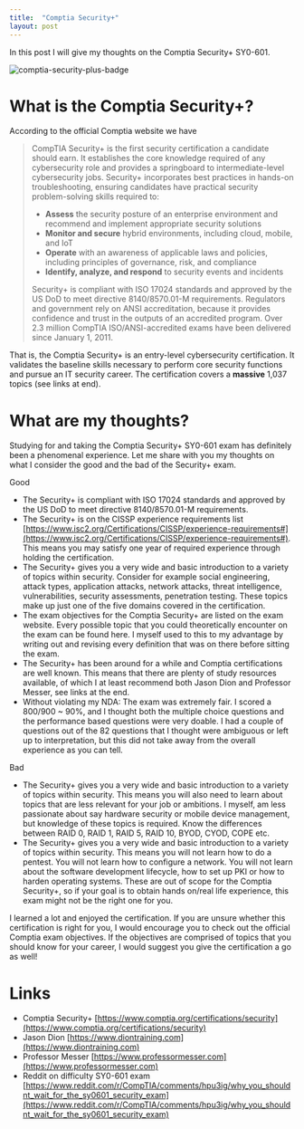 ```yaml
---
title:  "Comptia Security+"
layout: post
---
```


In this post I will give my thoughts on the Comptia Security+ SY0-601.

![comptia-security-plus-badge](https://user-images.githubusercontent.com/65175073/172543640-10b3d336-8fdb-40f5-b54d-0af99fab11d8.png)


# What is the Comptia Security+?

According to the official Comptia website we have

> CompTIA Security+ is the first security certification a candidate should earn. It establishes the core knowledge required of any cybersecurity role and provides a springboard to intermediate-level cybersecurity jobs. Security+ incorporates best practices in hands-on troubleshooting, ensuring candidates have practical security problem-solving skills required to: 
> - **Assess** the security posture of an enterprise environment and recommend and implement appropriate security solutions
> - **Monitor and secure** hybrid environments, including cloud, mobile, and IoT
> - **Operate** with an awareness of applicable laws and policies, including principles of governance, risk, and compliance
> - **Identify, analyze, and respond** to security events and incidents
> 
> Security+ is compliant with ISO 17024 standards and approved by the US DoD to meet directive 8140/8570.01-M requirements. Regulators and government rely on ANSI accreditation, because it provides confidence and trust in the outputs of an accredited program. Over 2.3 million CompTIA ISO/ANSI-accredited exams have been delivered since January 1, 2011.

That is, the Comptia Security+ is an entry-level cybersecurity certification. It validates the baseline skills necessary to perform core security functions and pursue an IT security career. The certification covers a **massive** 1,037 topics (see links at end).

# What are my thoughts?

Studying for and taking the Comptia Security+ SY0-601 exam has definitely been a phenomenal experience. Let me share with you my thoughts on what I consider the good and the bad of the Security+ exam.

Good
- The Security+ is compliant with ISO 17024 standards and approved by the US DoD to meet directive 8140/8570.01-M requirements. 
- The Security+ is on the CISSP experience requirements list [https://www.isc2.org/Certifications/CISSP/experience-requirements#](https://www.isc2.org/Certifications/CISSP/experience-requirements#). This means you may satisfy one year of required experience through holding the certification.
- The Security+ gives you a very wide and basic introduction to a variety of topics within security. Consider for example social engineering, attack types, application attacks, network attacks, threat intelligence, vulnerabilities, security assessments, penetration testing. These topics make up just one of the five domains covered in the certification.
- The exam objectives for the Comptia Security+ are listed on the exam website. Every possible topic that you could theoretically encounter on the exam can be found here. I myself used to this to my advantage by writing out and revising every definition that was on there before sitting the exam.
- The Security+ has been around for a while and Comptia certifications are well known. This means that there are plenty of study resources available, of which I at least recommend both Jason Dion and Professor Messer, see links at the end.
- Without violating my NDA: The exam was extremely fair. I scored a 800/900 ~ 90%, and I thought both the multiple choice questions and the performance based questions were very doable. I had a couple of questions out of the 82 questions that I thought were ambiguous or left up to interpretation, but this did not take away from the overall experience as you can tell.

Bad
- The Security+ gives you a very wide and basic introduction to a variety of topics within security. This means you will also need to learn about topics that are less relevant for your job or ambitions. I myself, am less passionate about say hardware security or mobile device management, but knowledge of these topics is required. Know the differences between RAID 0, RAID 1, RAID 5, RAID 10, BYOD, CYOD, COPE etc.
- The Security+ gives you a very wide and basic introduction to a variety of topics within security. This means you will not learn how to do a pentest. You will not learn how to configure a network. You will not learn about the software development lifecycle, how to set up PKI or how to harden operating systems. These are out of scope for the Comptia Security+, so if your goal is to obtain hands on/real life experience, this exam might not be the right one for you.

I learned a lot and enjoyed the certification. If you are unsure whether this certification is right for you, I would encourage you to check out the official Comptia exam objectives. If the objectives are comprised of topics that you should know for your career, I would suggest you give the certification a go as well!

# Links
- Comptia Security+ [https://www.comptia.org/certifications/security](https://www.comptia.org/certifications/security)
- Jason Dion [https://www.diontraining.com](https://www.diontraining.com)
- Professor Messer [https://www.professormesser.com](https://www.professormesser.com)
- Reddit on difficulty SY0-601 exam [https://www.reddit.com/r/CompTIA/comments/hpu3ig/why_you_shouldnt_wait_for_the_sy0601_security_exam](https://www.reddit.com/r/CompTIA/comments/hpu3ig/why_you_shouldnt_wait_for_the_sy0601_security_exam)

